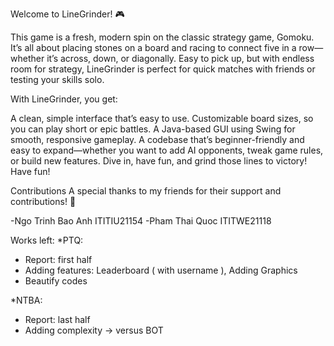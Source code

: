 Welcome to LineGrinder! 🎮

This game is a fresh, modern spin on the classic strategy game, Gomoku. It’s all about placing stones on a board and racing to connect five in a row—whether it’s across, down, or diagonally. Easy to pick up, but with endless room for strategy, LineGrinder is perfect for quick matches with friends or testing your skills solo.

With LineGrinder, you get:

A clean, simple interface that’s easy to use.
Customizable board sizes, so you can play short or epic battles.
A Java-based GUI using Swing for smooth, responsive gameplay.
A codebase that’s beginner-friendly and easy to expand—whether you want to add AI opponents, tweak game rules, or build new features.
Dive in, have fun, and grind those lines to victory! Have fun!

Contributions
A special thanks to my friends for their support and contributions! 🙌

-Ngo Trinh Bao Anh ITITIU21154
-Pham Thai Quoc ITITWE21118

Works left: 
*PTQ:
- Report: first half 
- Adding features: Leaderboard ( with username ), Adding Graphics
- Beautify codes

*NTBA:
- Report: last half
- Adding complexity -> versus BOT
  